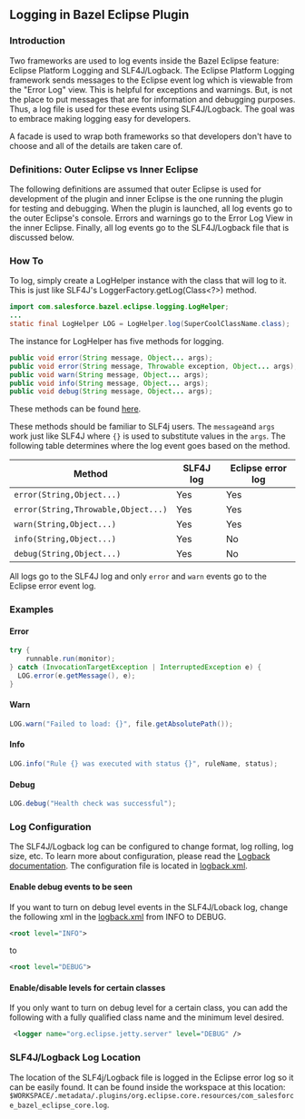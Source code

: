 ## Logging in Bazel Eclipse Plugin

### Introduction
Two frameworks are used to log events inside the Bazel Eclipse feature: Eclipse Platform Logging and SLF4J/Logback.
The Eclipse Platform Logging framework sends messages to the Eclipse event log which is viewable from the "Error Log" view.
This is helpful for exceptions and warnings. But, is not the place to put messages that are for information and debugging purposes.
Thus, a log file is used for these events using SLF4J/Logback. The goal was to embrace making logging easy for developers.

A facade is used to wrap both frameworks so that developers don't have to choose and all of the details are taken care of.

### Definitions: Outer Eclipse vs Inner Eclipse
The following definitions are assumed that outer Eclipse is used for development of the plugin and inner Eclipse is the one running the plugin for testing and debugging.
When the plugin is launched, all log events go to the outer Eclipse's console.
Errors and warnings go to the Error Log View in the inner Eclipse.
Finally, all log events go to the SLF4J/Logback file that is discussed below.

### How To
To log, simply create a LogHelper instance with the class that will log to it.
This is just like SLF4J's LoggerFactory.getLog(Class<?>) method.
```java
import com.salesforce.bazel.eclipse.logging.LogHelper;
...
static final LogHelper LOG = LogHelper.log(SuperCoolClassName.class);
```

The instance for LogHelper has five methods for logging.

```java
public void error(String message, Object... args);
public void error(String message, Throwable exception, Object... args);
public void warn(String message, Object... args);
public void info(String message, Object... args);
public void debug(String message, Object... args);
```
These methods can be found [here](../../bazel-java-sdk/src/main/java/com/salesforce/bazel/eclipse/logging/LogHelper.java).

These methods should be familiar to SLF4j users.
The ```message```and ```args``` work just like SLF4J where ```{}``` is used to substitute values in the ```args```.
The following table determines where the log event goes based on the method.

| Method                                   | SLF4J log | Eclipse error log |
|------------------------------------------|-----------|-------------------|
| ```error(String,Object...)```            | Yes       | Yes               |
| ```error(String,Throwable,Object...)```  | Yes       | Yes               |
| ```warn(String,Object...)```             | Yes       | Yes               |
| ```info(String,Object...)```             | Yes       | No                |
| ```debug(String,Object...)```            | Yes       | No                |

All logs go to the SLF4J log and only ```error``` and ```warn``` events go to the Eclipse error event log.

### Examples

#### Error
```java
try {
    runnable.run(monitor);
} catch (InvocationTargetException | InterruptedException e) {
  LOG.error(e.getMessage(), e);
}
```

#### Warn
```java
LOG.warn("Failed to load: {}", file.getAbsolutePath());
```

#### Info
```java
LOG.info("Rule {} was executed with status {}", ruleName, status);
```

#### Debug
```java
LOG.debug("Health check was successful");
```

### Log Configuration
The SLF4J/Logback log can be configured to change format, log rolling, log size, etc.
To learn more about configuration, please read the [Logback documentation](https://logback.qos.ch/manual/configuration.html).
The configuration file is located in [logback.xml](../../plugin-core/logback.xml).

#### Enable debug events to be seen
If you want to turn on debug level events in the SLF4J/Loback log, change the following xml in the [logback.xml](../../plugin-core/logback.xml) from INFO to DEBUG.
```xml
<root level="INFO">
```
to
```xml
<root level="DEBUG">
```
#### Enable/disable levels for certain classes
If you only want to turn on debug level for a certain class, you can add the following with a fully qualified class name and the minimum level desired.
```xml
 <logger name="org.eclipse.jetty.server" level="DEBUG" />
```
### SLF4J/Logback Log Location
The location of the SLF4j/Logback file is logged in the Eclipse error log so it can be easily found.
It can be found inside the workspace at this location: ```$WORKSPACE/.metadata/.plugins/org.eclipse.core.resources/com_salesforce_bazel_eclipse_core.log```.
